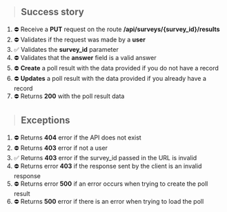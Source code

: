 > ## Success story

1. ⛔ Receive a **PUT** request on the route **/api/surveys/{survey_id}/results**
2. ⛔ Validates if the request was made by a **user**
3. ✅ Validates the **survey_id** parameter
4. ⛔ Validates that the **answer** field is a valid answer
5. ⛔ **Create** a poll result with the data provided if you do not have a record
6. ⛔ **Updates** a poll result with the data provided if you already have a record
7. ⛔ Returns **200** with the poll result data


> ## Exceptions

1. ⛔ Returns **404** error if the API does not exist
2. ⛔ Returns **403** error if not a user
3. ✅ Returns **403** error if the survey_id passed in the URL is invalid
4. ⛔ Returns error **403** if the response sent by the client is an invalid response
5. ⛔ Returns error **500** if an error occurs when trying to create the poll result
6. ⛔ Returns **500** error if there is an error when trying to load the poll
